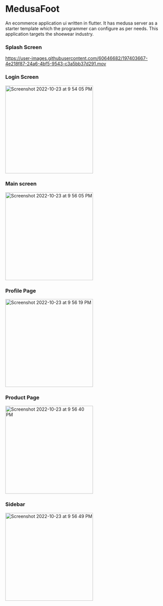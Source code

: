 # MedusaFoot
An ecommerce application ui written in flutter. It has medusa server as a starter template which the programmer can configure as per needs. This application targets the shoewear industry.

### Splash Screen

https://user-images.githubusercontent.com/60646682/197403667-4e218f87-24a6-4bf5-9543-c3a5bb37d291.mov

### Login Screen
<img width="275" alt="Screenshot 2022-10-23 at 9 54 05 PM" src="https://user-images.githubusercontent.com/60646682/197403755-11bc4e3e-e225-4579-b3da-4b63d2facafb.png">

### Main screen
<img width="275" alt="Screenshot 2022-10-23 at 9 56 05 PM" src="https://user-images.githubusercontent.com/60646682/197403841-5681afcf-e731-4c78-8aa8-e8d4c1df0ae1.png">

### Profile Page
<img width="275" alt="Screenshot 2022-10-23 at 9 56 19 PM" src="https://user-images.githubusercontent.com/60646682/197403855-34a635fa-2cd3-4c42-afb4-f738c57694a8.png">

### Product Page
<img width="275" alt="Screenshot 2022-10-23 at 9 56 40 PM" src="https://user-images.githubusercontent.com/60646682/197403871-9584c8d8-c67e-4897-991e-e40871d4a86c.png">

### Sidebar
<img width="275" alt="Screenshot 2022-10-23 at 9 56 49 PM" src="https://user-images.githubusercontent.com/60646682/197403877-0aa5e8b3-d0e2-435c-85c2-068b0b094abe.png">
